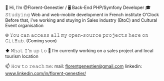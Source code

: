 👋 Hi, I’m @Florent-Genestier / 🖥 Back-End PHP/Symfony Developer
🎓 𝚂𝚝𝚞𝚍𝚢𝚒𝚗𝚐 Web and web-mobile development in French institute O'Clock Before that, i've working and stuying in Sales industry (BtoC) and Cultural Event organisation

🌐 𝚈𝚘𝚞 𝚌𝚊𝚗 𝚊𝚌𝚌𝚎𝚜𝚜 𝚊𝚕𝚕 𝚖𝚢 𝚘𝚙𝚎𝚗-𝚜𝚘𝚞𝚛𝚌𝚎 𝚙𝚛𝚘𝚓𝚎𝚌𝚝𝚜 𝚑𝚎𝚛𝚎 𝚘𝚗 𝙶𝚒𝚝𝙷𝚞𝚋. (Coming soon)


⬆ 𝚆𝚑𝚊𝚝 𝙸'𝚖 𝚞𝚙 𝚝𝚘
🔭 I’m currently working on a sales project and local tourism location

📫 𝙷𝚘𝚠 𝚝𝚘 𝚛𝚎𝚊𝚌𝚑 𝚖𝚎:
mail: florentgenestier@gmail.com
linkedin: www.linkedin.com/in/florent-genestier/

